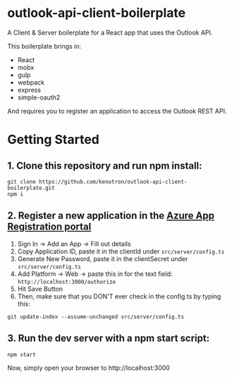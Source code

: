 # outlook-api-client-boilerplate
A Client & Server boilerplate for a React app that uses the Outlook API.

This boilerplate brings in:

* React
* mobx
* gulp
* webpack
* express
* simple-oauth2

And requires you to register an application to access the Outlook REST API. 

# Getting Started
## 1. Clone this repository and run npm install:
```
git clone https://github.com/kenotron/outlook-api-client-boilerplate.git
npm i
```

## 2. Register a new application in the [Azure App Registration portal](http://apps.dev.microsoft.com)
  1. Sign In -> Add an App -> Fill out details
  2. Copy Application ID, paste it in the clientId under ```src/server/config.ts```
  3. Generate New Password, paste it in the clientSecret under ```src/server/config.ts```
  4. Add Platform -> Web -> paste this in for the text field: ```http://localhost:3000/authorize```
  5. Hit Save Button
  6. Then, make sure that you DON'T ever check in the config.ts by typing this:
    
```
git update-index --assume-unchanged src/server/config.ts
```

## 3. Run the dev server with a npm start script:
```
npm start
```
Now, simply open your browser to http://localhost:3000
